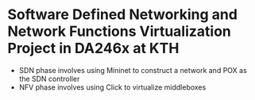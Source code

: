 # Software Defined Networking and Network Functions Virtualization Project in DA246x at KTH 
* SDN phase involves using Mininet to construct a network and POX as the SDN controller 
* NFV phase involves using Click to virtualize middleboxes

